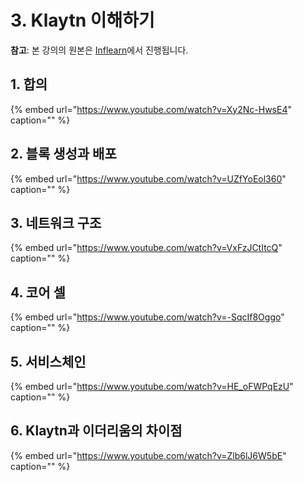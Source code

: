 # 3. Klaytn 이해하기 <a id="3-understanding-klaytn"></a>

**참고**: 본 강의의 원본은 [Inflearn](https://www.inflearn.com/course/%ED%81%B4%EB%A0%88%EC%9D%B4%ED%8A%BC)에서 진행됩니다.

## 1. 합의 <a id="1-consensus"></a>

{% embed url="https://www.youtube.com/watch?v=Xy2Nc-HwsE4" caption="" %}

## 2. 블록 생성과 배포 <a id="2-block-generation-and-dissemination"></a>

{% embed url="https://www.youtube.com/watch?v=UZfYoEol360" caption="" %}

## 3. 네트워크 구조 <a id="3-network-structure"></a>

{% embed url="https://www.youtube.com/watch?v=VxFzJCtItcQ" caption="" %}

## 4. 코어 셀 <a id="4-core-cell"></a>

{% embed url="https://www.youtube.com/watch?v=-SqcIf8Oggo" caption="" %}

## 5. 서비스체인 <a id="5-service-chain"></a>

{% embed url="https://www.youtube.com/watch?v=HE_oFWPqEzU" caption="" %}

## 6. Klaytn과 이더리움의 차이점 <a id="6-difference-between-klaytn-and-ethereum"></a>

{% embed url="https://www.youtube.com/watch?v=Zlb6lJ6W5bE" caption="" %}

